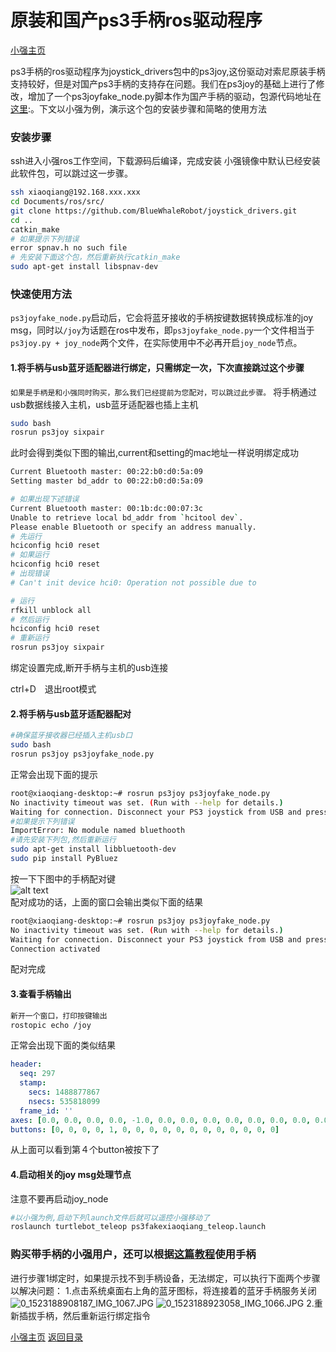 # 原装和国产ps3手柄ros驱动程序<br>
[小强主页](https://www.bwbot.org/products/xiaoqiang-4-pro)

ps3手柄的ros驱动程序为joystick_drivers包中的ps3joy,这份驱动对索尼原装手柄支持较好，但是对国产ps3手柄的支持存在问题。我们在ps3joy的基础上进行了修改，增加了一个ps3joyfake_node.py脚本作为国产手柄的驱动，包源代码地址在[这里](https://github.com/BlueWhaleRobot/joystick_drivers.git):。下文以小强为例，演示这个包的安装步骤和简略的使用方法

### 安装步骤

ssh进入小强ros工作空间，下载源码后编译，完成安装
小强镜像中默认已经安装此软件包，可以跳过这一步骤。

```bash
ssh xiaoqiang@192.168.xxx.xxx
cd Documents/ros/src/
git clone https://github.com/BlueWhaleRobot/joystick_drivers.git
cd ..
catkin_make
# 如果提示下列错误
error spnav.h no such file
# 先安装下面这个包，然后重新执行catkin_make
sudo apt-get install libspnav-dev
```

### 快速使用方法

`ps3joyfake_node.py`启动后，它会将蓝牙接收的手柄按键数据转换成标准的joy msg，同时以`/joy`为话题在ros中发布，即`ps3joyfake_node.py`一个文件相当于`ps3joy.py + joy_node`两个文件，在实际使用中不必再开启`joy_node`节点。

#### 1.将手柄与usb蓝牙适配器进行绑定，只需绑定一次，下次直接跳过这个步骤

`如果是手柄是和小强同时购买，那么我们已经提前为您配对，可以跳过此步骤。`
将手柄通过usb数据线接入主机，usb蓝牙适配器也插上主机

```bash
sudo bash
rosrun ps3joy sixpair
```

此时会得到类似下图的输出,current和setting的mac地址一样说明绑定成功

```bash
Current Bluetooth master: 00:22:b0:d0:5a:09
Setting master bd_addr to 00:22:b0:d0:5a:09

# 如果出现下述错误
Current Bluetooth master: 00:1b:dc:00:07:3c
Unable to retrieve local bd_addr from `hcitool dev`.
Please enable Bluetooth or specify an address manually.
# 先运行
hciconfig hci0 reset
# 如果运行
hciconfig hci0 reset
# 出现错误
# Can't init device hci0: Operation not possible due to  

# 运行 
rfkill unblock all
# 然后运行
hciconfig hci0 reset
# 重新运行
rosrun ps3joy sixpair
```

绑定设置完成,断开手柄与主机的usb连接

ctrl+D　退出root模式

#### 2.将手柄与usb蓝牙适配器配对

```bash
#确保蓝牙接收器已经插入主机usb口
sudo bash
rosrun ps3joy ps3joyfake_node.py
```

正常会出现下面的提示

```bash
root@xiaoqiang-desktop:~# rosrun ps3joy ps3joyfake_node.py 
No inactivity timeout was set. (Run with --help for details.)
Waiting for connection. Disconnect your PS3 joystick from USB and press the pairing button.
#如果提示下列错误
ImportError: No module named bluethooth
#请先安装下列包,然后重新运行
sudo apt-get install libbluetooth-dev
sudo pip install PyBluez 
```

按一下下图中的手柄配对键
<br>
![alt text](http://community.bwbot.org/uploads/files/1479882161376-14.3.png)
<br>
配对成功的话，上面的窗口会输出类似下面的结果

```bash
root@xiaoqiang-desktop:~# rosrun ps3joy ps3joyfake_node.py
No inactivity timeout was set. (Run with --help for details.)
Waiting for connection. Disconnect your PS3 joystick from USB and press the pairing button.
Connection activated
```

配对完成

#### 3.查看手柄输出

```bash
新开一个窗口，打印按键输出
rostopic echo /joy
```

正常会出现下面的类似结果

```yaml
header:
  seq: 297
  stamp:
    secs: 1488877867
    nsecs: 535818099
  frame_id: ''
axes: [0.0, 0.0, 0.0, 0.0, -1.0, 0.0, 0.0, 0.0, 0.0, 0.0, 0.0, 0.0, 0.0, 0.0, 0.0, 0.0, 0.0, 0.0, 0.21316899359226227, 0.0]
buttons: [0, 0, 0, 0, 1, 0, 0, 0, 0, 0, 0, 0, 0, 0, 0, 0, 0]
```

从上面可以看到第４个button被按下了

#### 4.启动相关的joy msg处理节点

注意不要再启动joy_node

```bash
#以小强为例,启动下列launch文件后就可以遥控小强移动了
roslaunch turtlebot_teleop ps3fakexiaoqiang_teleop.launch
```

### 购买带手柄的小强用户，还可以根据[这篇教程](http://community.bwbot.org/topic/126)使用手柄

进行步骤1绑定时，如果提示找不到手柄设备，无法绑定，可以执行下面两个步骤以解决问题：
1.点击系统桌面右上角的蓝牙图标，将连接着的蓝牙手柄服务关闭
![0_1523188908187_IMG_1067.JPG](http://community.bwbot.org/assets/uploads/files/1523188912986-img_1067-resized.jpg) 
![0_1523188923058_IMG_1066.JPG](http://community.bwbot.org/assets/uploads/files/1523188927451-img_1066-resized.jpg)
2.重新插拔手柄，然后重新运行绑定指令

[小强主页](https://www.bwbot.org/products/xiaoqiang-4-pro)
[返回目录](https://community.bwbot.org/topic/110)
